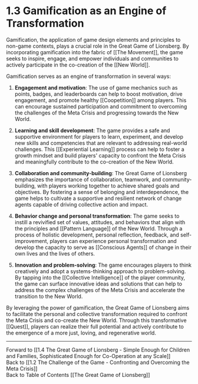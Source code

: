# 1.3 Gamification as an Engine of Transformation

Gamification, the application of game design elements and principles to non-game contexts, plays a crucial role in the Great Game of Lionsberg. By incorporating gamification into the fabric of [[The Movement]], the game seeks to inspire, engage, and empower individuals and communities to actively participate in the co-creation of the [[New World]].

Gamification serves as an engine of transformation in several ways:

1.  **Engagement and motivation**: The use of game mechanics such as points, badges, and leaderboards can help to boost motivation, drive engagement, and promote healthy [[Coopetition]] among players. This can encourage sustained participation and commitment to overcoming the challenges of the Meta Crisis and progressing towards the New World.
    
2.  **Learning and skill development**: The game provides a safe and supportive environment for players to learn, experiment, and develop new skills and competencies that are relevant to addressing real-world challenges. This [[Experiential Learning]] process can help to foster a growth mindset and build players' capacity to confront the Meta Crisis and meaningfully contribute to the co-creation of the New World.
    
3.  **Collaboration and community-building**: The Great Game of Lionsberg emphasizes the importance of collaboration, teamwork, and community-building, with players working together to achieve shared goals and objectives. By fostering a sense of belonging and interdependence, the game helps to cultivate a supportive and resilient network of change agents capable of driving collective action and impact.
    
4.  **Behavior change and personal transformation**: The game seeks to instill a revivified set of values, attitudes, and behaviors that align with the principles and [[Pattern Language]] of the New World. Through a process of holistic development, personal reflection, feedback, and self-improvement, players can experience personal transformation and develop the capacity to serve as [[Conscious Agents]] of change in their own lives and the lives of others.
    
5.  **Innovation and problem-solving**: The game encourages players to think creatively and adopt a systems-thinking approach to problem-solving. By tapping into the [[Collective Intelligence]] of the player community, the game can surface innovative ideas and solutions that can help to address the complex challenges of the Meta Crisis and accelerate the transition to the New World.
    

By leveraging the power of gamification, the Great Game of Lionsberg aims to facilitate the personal and collective transformation required to confront the Meta Crisis and co-create the New World. Through this transformative [[Quest]], players can realize their full potential and actively contribute to the emergence of a more just, loving, and regenerative world.

____

Forward to [[1.4 The Great Game of Lionsberg - Simple Enough for Children and Families, Sophisticated Enough for Co-Operation at any Scale]]  
Back to [[1.2 The Challenge of the Game - Confronting and Overcoming the Meta Crisis]]  
Back to Table of Contents [[The Great Game of Lionsberg]]  